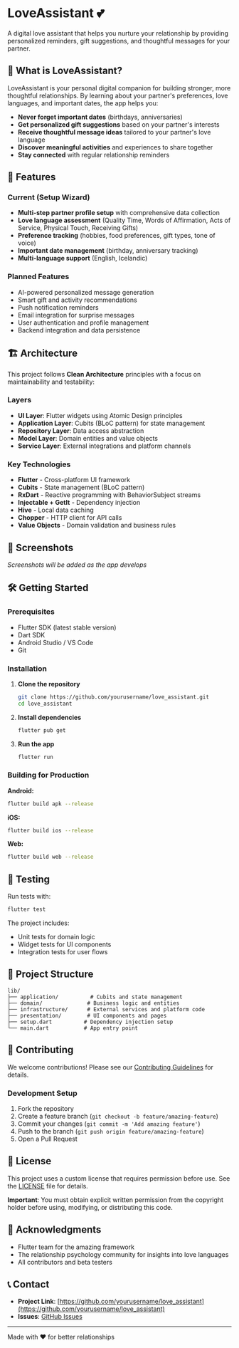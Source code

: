 # LoveAssistant 💕

A digital love assistant that helps you nurture your relationship by providing personalized reminders, gift suggestions, and thoughtful messages for your partner.

## 🌟 What is LoveAssistant?

LoveAssistant is your personal digital companion for building stronger, more thoughtful relationships. By learning about your partner's preferences, love languages, and important dates, the app helps you:

- **Never forget important dates** (birthdays, anniversaries)
- **Get personalized gift suggestions** based on your partner's interests
- **Receive thoughtful message ideas** tailored to your partner's love language
- **Discover meaningful activities** and experiences to share together
- **Stay connected** with regular relationship reminders

## 🚀 Features

### Current (Setup Wizard)
- **Multi-step partner profile setup** with comprehensive data collection
- **Love language assessment** (Quality Time, Words of Affirmation, Acts of Service, Physical Touch, Receiving Gifts)
- **Preference tracking** (hobbies, food preferences, gift types, tone of voice)
- **Important date management** (birthday, anniversary tracking)
- **Multi-language support** (English, Icelandic)

### Planned Features
- AI-powered personalized message generation
- Smart gift and activity recommendations
- Push notification reminders
- Email integration for surprise messages
- User authentication and profile management
- Backend integration and data persistence

## 🏗️ Architecture

This project follows **Clean Architecture** principles with a focus on maintainability and testability:

### Layers
- **UI Layer**: Flutter widgets using Atomic Design principles
- **Application Layer**: Cubits (BLoC pattern) for state management
- **Repository Layer**: Data access abstraction
- **Model Layer**: Domain entities and value objects
- **Service Layer**: External integrations and platform channels

### Key Technologies
- **Flutter** - Cross-platform UI framework
- **Cubits** - State management (BLoC pattern)
- **RxDart** - Reactive programming with BehaviorSubject streams
- **Injectable + GetIt** - Dependency injection
- **Hive** - Local data caching
- **Chopper** - HTTP client for API calls
- **Value Objects** - Domain validation and business rules

## 📱 Screenshots

*Screenshots will be added as the app develops*

## 🛠️ Getting Started

### Prerequisites
- Flutter SDK (latest stable version)
- Dart SDK
- Android Studio / VS Code
- Git

### Installation

1. **Clone the repository**
   ```bash
   git clone https://github.com/yourusername/love_assistant.git
   cd love_assistant
   ```

2. **Install dependencies**
   ```bash
   flutter pub get
   ```

3. **Run the app**
   ```bash
   flutter run
   ```

### Building for Production

**Android:**
```bash
flutter build apk --release
```

**iOS:**
```bash
flutter build ios --release
```

**Web:**
```bash
flutter build web --release
```

## 🧪 Testing

Run tests with:
```bash
flutter test
```

The project includes:
- Unit tests for domain logic
- Widget tests for UI components
- Integration tests for user flows

## 📁 Project Structure

```
lib/
├── application/          # Cubits and state management
├── domain/              # Business logic and entities
├── infrastructure/      # External services and platform code
├── presentation/        # UI components and pages
├── setup.dart          # Dependency injection setup
└── main.dart           # App entry point
```

## 🤝 Contributing

We welcome contributions! Please see our [Contributing Guidelines](readme/CONTRIBUTING.md) for details.

### Development Setup
1. Fork the repository
2. Create a feature branch (`git checkout -b feature/amazing-feature`)
3. Commit your changes (`git commit -m 'Add amazing feature'`)
4. Push to the branch (`git push origin feature/amazing-feature`)
5. Open a Pull Request

## 📄 License

This project uses a custom license that requires permission before use. See the [LICENSE](readme/LICENSE) file for details.

**Important**: You must obtain explicit written permission from the copyright holder before using, modifying, or distributing this code.

## 🙏 Acknowledgments

- Flutter team for the amazing framework
- The relationship psychology community for insights into love languages
- All contributors and beta testers

## 📞 Contact

- **Project Link**: [https://github.com/yourusername/love_assistant](https://github.com/yourusername/love_assistant)
- **Issues**: [GitHub Issues](https://github.com/yourusername/love_assistant/issues)

---

Made with ❤️ for better relationships
